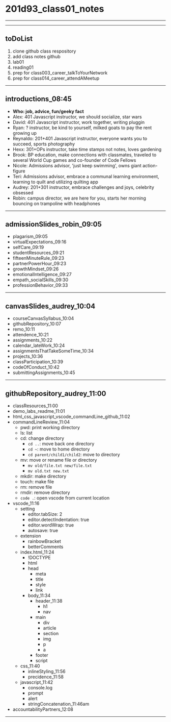 # 201d93_class01_notes
---
---
## toDoList

1. clone github class respository
1. add class notes github
1. lab01
1. reading01
1. prep for class003_career_talkToYourNetwork
1. prep for class014_career_attendAMeetup

---
## introductions_08:45

* **Who: job, advice, fun/geeky fact**
* Alex: 401 Javascript instructor, we should socialize, star wars 
* David: 401 Javascript instructor, work together, writing pluggin 
* Ryan: ? instructor, be kind to yourself, milked goats to pay the rent growing up
* Reynaldo: 201+401 Javascript instructor, everyone wants you to succeed, sports photography
* Hexx: 301+OPs instructor, take time stamps not notes, loves gardening
* Brook: BP education, make connections with classmates, traveled to several World Cup games and co-founder of Code Fellows
* Nicole: Admissions advisor, 'just keep swimming', owns giant action-figure
* Teri: Admissions advisor, embrace a communal learning environment, learning to quilt and utilizing quilting app
* Audrey: 201+301 instructor, embrace challenges and joys, celebrity obsessed
* Robin: campus director, we are here for you, starts her morning bouncing on trampoline with headphones

---
## admissionSlides_robin_09:05

* plagarism_09:05
* virtualExpectations_09:16
* selfCare_09:19
* studentResources_09:21
* fifteenMinuteRule_09:23
* partnerPowerHour_09:23
* growthMindset_09:26
* emotionalIntelligence_09:27
* empath_socialSkills_09:30
* professionBehavior_09:33

---
## canvasSlides_audrey_10:04

* courseCanvasSyllabus_10:04
* githubRepository_10:07
* remo_10:11
* attendence_10:21
* assignments_10:22
* calendar_lateWork_10:24
* assignmentsThatTakeSomeTime_10:34
* projects_10:36
* classParticipation_10:39
* codeOfConduct_10:42
* submittingAssignments_10:45

---
## githubRepository_audrey_11:00

* classResources_11:00
* demo_labs_readme_11:01
* html_css_javascript_vscode_commandLine_github_11:02
* commandLineReview_11:04
	* pwd: print working directory
	* ls: list
	* cd: change directory
		* `cd ..`: move back one directory
		* `cd ~`: move to home directory
		* `cd parent/child1/child2`: move to directory
	* mv: move or rename file or directory
		* `mv old/file.txt new/file.txt`
		* `mv old.txt new.txt`
	* mkdir: make directory
	* touch: make file
	* rm: remove file
	* rmdir: remove directory
	* `code .`: open vscode from current location
* vscode_11:16
	* setting
		* editor.tabSize: 2
		* editor.detectIndentation: true
		* editor.wordWrap: true
		* autosave: true
	* extension
		* rainbowBracket
		* betterComments
	* index.html_11:24
		* !DOCTYPE 
		* html
		* head 
			* meta 
			* title 
			* style 
			* link 
		* body_11:34
			* header_11:38
				* h1
				* nav			
			* main
				* div
				* article
				* section
				* img
				* p
				* a
			* footer
			* script
	* css_11:40
		* inlineStyling_11:56
		* precidence_11:58
	* javascript_11:42
		* console.log
		* prompt
		* alert
		* stringConcatenation_11:46am
* accountabilityPartners_12:08

---

			
		

	



